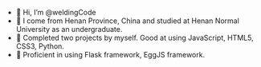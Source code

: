 - 👋 Hi, I’m @weldingCode
- 👀 I come from Henan Province, China and studied at Henan Normal University as an undergraduate. 
- 🍱 Completed two projects by myself. Good at using JavaScript, HTML5, CSS3, Python. 
- 🍝 Proficient in using Flask framework, EggJS framework.

<!---
weldingCode/weldingCode is a ✨ special ✨ repository because its `README.md` (this file) appears on your GitHub profile.
You can click the Preview link to take a look at your changes.
--->
